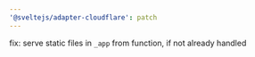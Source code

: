 ```yaml
---
'@sveltejs/adapter-cloudflare': patch
---
```


fix: serve static files in `_app` from function, if not already handled
